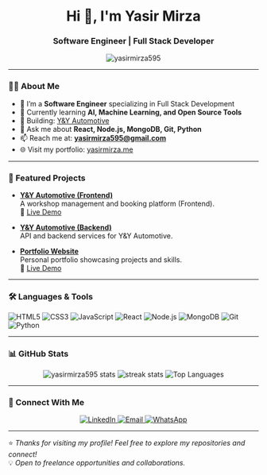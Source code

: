 <h1 align="center">Hi 👋, I'm Yasir Mirza</h1>
<h3 align="center">Software Engineer | Full Stack Developer</h3>

<p align="center">
  <img src="https://komarev.com/ghpvc/?username=yasirmirza595&label=Profile%20views&color=0e75b6&style=flat" alt="yasirmirza595" />
</p>

---

### 👨‍💻 About Me

- 💼 I’m a **Software Engineer** specializing in Full Stack Development  
- 🌱 Currently learning **AI, Machine Learning, and Open Source Tools**  
- 🚀 Building: [Y&Y Automotive](https://github.com/yasirmirza595/yy-automotive)  
- 💬 Ask me about **React, Node.js, MongoDB, Git, Python**  
- 📫 Reach me at: **yasirmirza595@gmail.com**  
- 🌐 Visit my portfolio: [yasirmirza.me](https://portfolio-website-pi-gilt-94.vercel.app)

---

### 🚀 Featured Projects

- [**Y&Y Automotive (Frontend)**](https://github.com/yasirmirza595/yy-frontend)  
  A workshop management and booking platform (Frontend).  
  🔗 [Live Demo](https://yy-frontend.vercel.app)

- [**Y&Y Automotive (Backend)**](https://github.com/yasirmirza595/yy-backend)  
  API and backend services for Y&Y Automotive.  

- [**Portfolio Website**](https://github.com/yasirmirza595/portfolio-website)  
  Personal portfolio showcasing projects and skills.  
  🔗 [Live Demo](https://portfolio-website-pi-gilt-94.vercel.app)

---

### 🛠️ Languages & Tools

![HTML5](https://img.shields.io/badge/-HTML5-E34F26?logo=html5&logoColor=white&style=flat)
![CSS3](https://img.shields.io/badge/-CSS3-1572B6?logo=css3&logoColor=white&style=flat)
![JavaScript](https://img.shields.io/badge/-JavaScript-F7DF1E?logo=javascript&logoColor=black&style=flat)
![React](https://img.shields.io/badge/-React-61DAFB?logo=react&logoColor=black&style=flat)
![Node.js](https://img.shields.io/badge/-Node.js-339933?logo=node.js&logoColor=white&style=flat)
![MongoDB](https://img.shields.io/badge/-MongoDB-47A248?logo=mongodb&logoColor=white&style=flat)
![Git](https://img.shields.io/badge/-Git-F05032?logo=git&logoColor=white&style=flat)
![Python](https://img.shields.io/badge/-Python-3776AB?logo=python&logoColor=white&style=flat)

---

### 📊 GitHub Stats

<p align="center">
  <img src="https://github-readme-stats.vercel.app/api?username=yasirmirza595&show_icons=true&theme=tokyonight" alt="yasirmirza595 stats"/>
  <img src="https://github-readme-streak-stats.herokuapp.com/?user=yasirmirza595&theme=tokyonight" alt="streak stats"/>
  <img src="https://github-readme-stats.vercel.app/api/top-langs/?username=yasirmirza595&layout=compact&theme=tokyonight" alt="Top Languages"/>
</p>

---

### 🔗 Connect With Me

<p align="center">
  <a href="https://www.linkedin.com/in/yasir-mirza" target="_blank">
    <img alt="LinkedIn" src="https://img.shields.io/badge/LinkedIn-blue?logo=linkedin&style=for-the-badge&logoColor=white"/>
  </a>
  <a href="mailto:yasirmirza595@gmail.com">
    <img alt="Email" src="https://img.shields.io/badge/Gmail-D14836?logo=gmail&style=for-the-badge&logoColor=white"/>
  </a>
  <a href="https://wa.me/923174731443" target="_blank">
    <img alt="WhatsApp" src="https://img.shields.io/badge/WhatsApp-25D366?logo=whatsapp&style=for-the-badge&logoColor=white"/>
  </a>
</p>

---

⭐ *Thanks for visiting my profile! Feel free to explore my repositories and connect!*  
💡 *Open to freelance opportunities and collaborations.*
